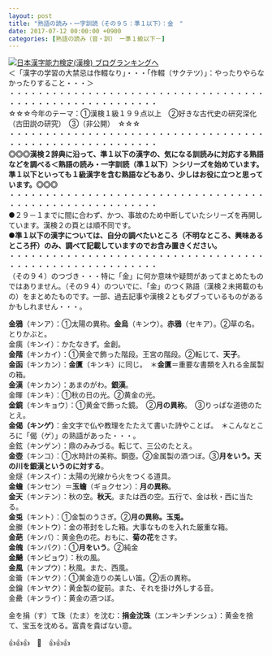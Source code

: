 ```yaml
---
layout: post
title: "熟語の読み・一字訓読（その９５：準１以下）：金　"
date: 2017-07-12 00:00:00 +0900
categories: [熟語の読み（音・訓）　ー準１級以下－]
---
```


[![](/syuusyuu9701/assets/images/熟語の読み・一字訓読（その９５：準１以下）：金--br_c_3028_1.gif)](http://blog.with2.net/link.php?1659096:3028 "日本漢字能力検定(漢検) ブログランキングへ")[日本漢字能力検定(漢検) ブログランキングへ](http://blog.with2.net/link.php?1659096:3028)  
＜「漢字の学習の大禁忌は作輟なり」・・・「作輟（サクテツ）」：やったりやらなかったりすること・・・＞  
・・・・・・・・・・・・・・・・・・・・・・・・・・・・・・・・・・・・・・・・・・・・・・・・・・・・・・・・・  
☆☆☆今年のテーマ：①漢検１級１９９点以上　②好きな古代史の研究深化（古田説の研究）　③（非公開）　☆☆☆　　  
・・・・・・・・・・・・・・・・・・・・・・・・・・・・・・・・・・・・・・・・・・・・・・・・・・・・・・・・・  
**◎◎◎漢検２辞典に沿って、準１以下の漢字の、気になる訓読みに対応する熟語などを調べる＜熟語の読み・一字訓読（準１以下）＞シリーズを始めています。準１以下といっても１級漢字を含む熟語などもあり、少しはお役に立つと思っています。◎◎◎**  
・・・・・・・・・・・・・・・・・・・・・・・・・・・・・・・・・・・・・・・・・・・・・・・・・・・・・・・・・  
●２９－１までに間に合わず、かつ、事故のため中断していたシリーズを再開しています。漢検２の頁とは順不同です。  
**●準１以下の漢字については、自分の調べたいところ（不明なところ、興味あるところ抔）のみ、調べて記載していますのでお含み置きください。**  
・・・・・・・・・・・・・・・・・・・・・・・・・・・・・・・・・・・・・・・・・・・・・・・・・・・・・・・・・  
（その９４）のつづき・・・特に「金」に何か意味や疑問があってまとめたものではありません。（その９４）のついでに、「金」のつく熟語（漢検２未掲載のもの）をまとめたものです。一部、過去記事や漢検２ともダブっているものがあるかもしれません・・・。  
  
**金鴉**（キンア）：①太陽の異称。**金烏**（キンウ）。**赤鴉**（セキア）。②草の名。とりかぶと。  
金痍（キンイ）：かたなきず。金創。  
**金階**（キンカイ）：①黄金で飾った階段。王宮の階段。②転じて、**天子**。  
**金函**（キンカン）：**金匱**（キンキ）に同じ。　＊**金匱**＝重要な書類を入れる金属製の箱。  
**金漢**（キンカン）：あまのがわ。**銀漢**。  
金暉（キンキ）：①秋の日の光。②黄金の光。  
**金鏡**（キンキョウ）：①黄金で飾った鏡。　②**月の異称**。　③りっぱな道徳のたとえ。  
**金偈（キンゲ）**：金文字で仏や教理をたたえて書いた詩やことば。　＊こんなところに「偈（ゲ）」の熟語があった・・・。  
金鉉（キンゲン）：鼎のみみづる。転じて、三公のたとえ。  
**金壺**（キンコ）：①水時計の美称。銅壺。②金属製の酒つぼ。③**月をいう。天の川を銀漢というのに対する**。  
金燧（キンスイ）：太陽の光線から火をつくる道具。  
**金蟾**（キンセン）＝**玉蟾**（ギョクセン）：**月の異称**。  
**金天**（キンテン）：秋の空。**秋天**。または西の空。五行で、金は秋・西に当たる。  
**金兎**（キント）：①金製のうさぎ。②**月の異称。玉兎。**  
金縢（キントウ）：金の帯封をした箱。大事なものを入れた厳重な箱。  
**金葩**（キンパ）：黄金色の花。おもに、**菊の花**をさす。  
**金魄**（キンパク）：①**月をいう**。②純金  
**金飇**（キンピョウ）：秋の風。  
**金風**（キンプウ）：秋風。また、西風。  
金籥（キンヤク）：①黄金造りの美しい笛。②舌の異称。  
金鑰（キンヤク）：黄金製の錠前。また、それを掛け外しする音。  
金罍（キンライ）：黄金の酒つぼ。  
  
金を捐（す）て珠（たま）を沈む：**捐金沈珠**（エンキンチンシュ）：黄金を捨て、宝玉を沈める。富貴を貴ばない意。  
  
👍👍👍　🐔　👍👍👍  